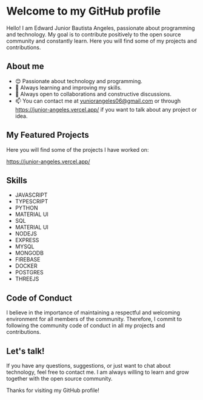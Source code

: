 
# Welcome to my GitHub profile

Hello! I am Edward Junior Bautista Angeles, passionate about programming and technology. My goal is to contribute positively to the open source community and constantly learn. Here you will find some of my projects and contributions.

## About me

- 😊 Passionate about technology and programming.
- 🌱 Always learning and improving my skills.
- 💬 Always open to collaborations and constructive discussions.
- 📫 You can contact me at yuniorangeles06@gmail.com or through https://junior-angeles.vercel.app/ if you want to talk about any project or idea.

## My Featured Projects

Here you will find some of the projects I have worked on:

https://junior-angeles.vercel.app/



## Skills

- JAVASCRIPT
- TYPESCRIPT
- PYTHON
- MATERIAL UI
- SQL
- MATERIAL UI
- NODEJS
- EXPRESS
- MYSQL
- MONGODB
- FIREBASE
- DOCKER
- POSTGRES
- THREEJS


## Code of Conduct

I believe in the importance of maintaining a respectful and welcoming environment for all members of the community. Therefore, I commit to following the community code of conduct in all my projects and contributions.

## Let's talk!

If you have any questions, suggestions, or just want to chat about technology, feel free to contact me. I am always willing to learn and grow together with the open source community.

Thanks for visiting my GitHub profile!


